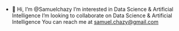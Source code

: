 - 👋 Hi, I’m @Samuelchazy
I’m interested in Data Science & Artificial Intelligence
I’m looking to collaborate on Data Science & Artificial Intelligence
You can reach me at samuel.chazy@gmail.com

<!---
Samuelchazy/Samuelchazy is a ✨ special ✨ repository because its `README.md` (this file) appears on your GitHub profile.
You can click the Preview link to take a look at your changes.
--->
